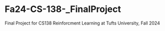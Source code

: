 # Fa24-CS-138-_FinalProject
Final Project for CS138 Reinforcment Learning at Tufts University, Fall 2024
